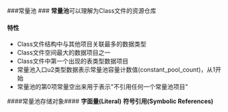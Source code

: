 ###常量池 ###
**常量池**可以理解为Class文件的资源仓库

#### 特性 ####
- Class文件结构中与其他项目关联最多的数据类型
- Class文件空间最大的数据项目之一
- Class文件中第一个出现的表类型数据项目
- 常量池入口u2类型数据表示常量池容量计数值(constant_pool_count)，从1开始
- 常量池的第0项常量空出来用于表示"不引用任何一个常量池项目"

####常量池存储对象####
**字面量(Literal)**
**符号引用(Symbolic References)**
